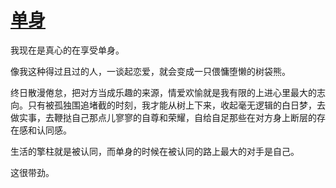 # [单身](https://github.com/platojobs/SFLOG/issues/286)

我现在是真心的在享受单身。

像我这种得过且过的人，一谈起恋爱，就会变成一只偎慵堕懒的树袋熊。

终日散漫倦怠，把对方当成乐趣的来源，情爱欢愉就是我有限的上进心里最大的志向。只有被孤独围追堵截的时刻，我才能从树上下来，收起毫无逻辑的白日梦，去做实事，去鞭挞自己那点儿寥寥的自尊和荣耀，自给自足那些在对方身上断层的存在感和认同感。

生活的擎柱就是被认同，而单身的时候在被认同的路上最大的对手是自己。

这很带劲。